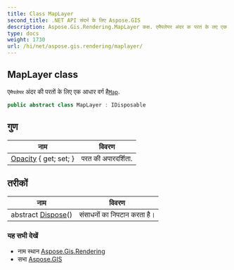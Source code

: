 ```yaml
---
title: Class MapLayer
second_title: .NET API संदर्भ के लिए Aspose.GIS
description: Aspose.Gis.Rendering.MapLayer कक्ष. एमैपलेयर अंदर क परतं के लए एक आधर वर्ग हैMap.
type: docs
weight: 1730
url: /hi/net/aspose.gis.rendering/maplayer/
---
```

## MapLayer class

ए`मैपलेयर` अंदर की परतों के लिए एक आधार वर्ग है[`Map`](../map/).

```csharp
public abstract class MapLayer : IDisposable
```

## गुण

| नाम | विवरण |
| --- | --- |
| [Opacity](../../aspose.gis.rendering/maplayer/opacity/) { get; set; } | परत की अपारदर्शिता. |

## तरीकों

| नाम | विवरण |
| --- | --- |
| abstract [Dispose](../../aspose.gis.rendering/maplayer/dispose/)() | संसाधनों का निपटान करता है। |

### यह सभी देखें

* नाम स्थान [Aspose.Gis.Rendering](../../aspose.gis.rendering/)
* सभा [Aspose.GIS](../../)


